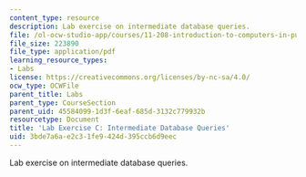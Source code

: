 ```yaml
---
content_type: resource
description: Lab exercise on intermediate database queries.
file: /ol-ocw-studio-app/courses/11-208-introduction-to-computers-in-public-management-ii-january-iap-2002/3bde7a6ae2c31fe9424d395ccb6d9eec_notes03.pdf
file_size: 223890
file_type: application/pdf
learning_resource_types:
- Labs
license: https://creativecommons.org/licenses/by-nc-sa/4.0/
ocw_type: OCWFile
parent_title: Labs
parent_type: CourseSection
parent_uid: 45584099-1d3f-6eaf-685d-3132c779932b
resourcetype: Document
title: 'Lab Exercise C: Intermediate Database Queries'
uid: 3bde7a6a-e2c3-1fe9-424d-395ccb6d9eec
---
```

Lab exercise on intermediate database queries.